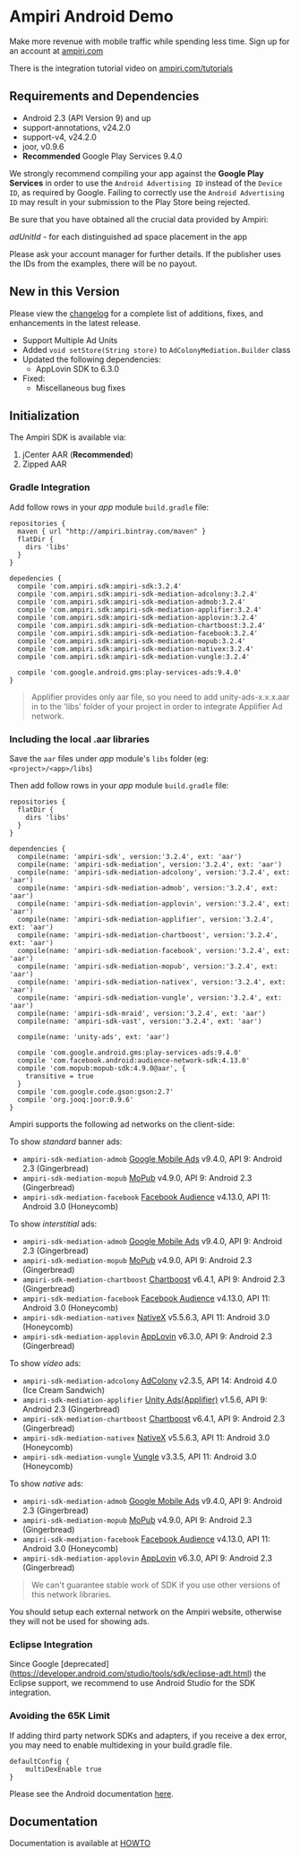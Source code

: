 # Ampiri Android Demo

Make more revenue with mobile traffic while spending less time.
Sign up for an account at [ampiri.com](https://ampiri.com)

There is the integration tutorial video on [ampiri.com/tutorials](http://www.ampiri.com/tutorials/)

## Requirements and Dependencies ##

* Android 2.3 (API Version 9) and up
* support-annotations, v24.2.0
* support-v4, v24.2.0
* joor, v0.9.6
* **Recommended** Google Play Services 9.4.0

We strongly recommend compiling your app against the **Google Play Services** in order to use the `Android Advertising ID` instead of the `Device ID`,
as required by Google. Failing to correctly use the `Android Advertising ID` may result in your submission to the Play Store being rejected.

Be sure that you have obtained all the crucial data provided by Ampiri:

*adUnitId* - for each distinguished ad space placement in the app

Please ask your account manager for further details. If the publisher uses the IDs from the examples, there will be no payout.

## New in this Version
Please view the [changelog](CHANGELOG.md) for a complete list of additions, fixes, and enhancements in the latest release.

- Support Multiple Ad Units
- Added `void setStore(String store)` to `AdColonyMediation.Builder` class
- Updated the following dependencies:
	- AppLovin SDK to 6.3.0
- Fixed:
    - Miscellaneous bug fixes

## Initialization ##

The Ampiri SDK is available via:

1. jCenter AAR (**Recommended**)
2. Zipped AAR

### Gradle Integration ###

Add follow rows in your _app_ module `build.gradle` file:

```
repositories {
  maven { url "http://ampiri.bintray.com/maven" }
  flatDir {
    dirs 'libs'
  }
}

depedencies {
  compile 'com.ampiri.sdk:ampiri-sdk:3.2.4'
  compile 'com.ampiri.sdk:ampiri-sdk-mediation-adcolony:3.2.4'
  compile 'com.ampiri.sdk:ampiri-sdk-mediation-admob:3.2.4'
  compile 'com.ampiri.sdk:ampiri-sdk-mediation-applifier:3.2.4'
  compile 'com.ampiri.sdk:ampiri-sdk-mediation-applovin:3.2.4'
  compile 'com.ampiri.sdk:ampiri-sdk-mediation-chartboost:3.2.4'
  compile 'com.ampiri.sdk:ampiri-sdk-mediation-facebook:3.2.4'
  compile 'com.ampiri.sdk:ampiri-sdk-mediation-mopub:3.2.4'
  compile 'com.ampiri.sdk:ampiri-sdk-mediation-nativex:3.2.4'
  compile 'com.ampiri.sdk:ampiri-sdk-mediation-vungle:3.2.4'

  compile 'com.google.android.gms:play-services-ads:9.4.0'
}
```
> Applifier provides only aar file, so you need to add unity-ads-x.x.x.aar in to the 'libs' folder of your project in order to integrate Applifier Ad network.

### Including the local .aar libraries ###

Save the `aar` files under _app_ module's `libs` folder (eg: `<project>/<app>/libs`)

Then add follow rows in your _app_ module `build.gradle` file:

```
repositories {
  flatDir {
    dirs 'libs'
  }
}

dependencies {
  compile(name: 'ampiri-sdk', version:'3.2.4', ext: 'aar')
  compile(name: 'ampiri-sdk-mediation', version:'3.2.4', ext: 'aar')
  compile(name: 'ampiri-sdk-mediation-adcolony', version:'3.2.4', ext: 'aar')
  compile(name: 'ampiri-sdk-mediation-admob', version:'3.2.4', ext: 'aar')
  compile(name: 'ampiri-sdk-mediation-applovin', version:'3.2.4', ext: 'aar')
  compile(name: 'ampiri-sdk-mediation-applifier', version:'3.2.4', ext: 'aar')
  compile(name: 'ampiri-sdk-mediation-chartboost', version:'3.2.4', ext: 'aar')
  compile(name: 'ampiri-sdk-mediation-facebook', version:'3.2.4', ext: 'aar')
  compile(name: 'ampiri-sdk-mediation-mopub', version:'3.2.4', ext: 'aar')
  compile(name: 'ampiri-sdk-mediation-nativex', version:'3.2.4', ext: 'aar')
  compile(name: 'ampiri-sdk-mediation-vungle', version:'3.2.4', ext: 'aar')
  compile(name: 'ampiri-sdk-mraid', version:'3.2.4', ext: 'aar')
  compile(name: 'ampiri-sdk-vast', version:'3.2.4', ext: 'aar')

  compile(name: 'unity-ads', ext: 'aar')

  compile 'com.google.android.gms:play-services-ads:9.4.0'
  compile 'com.facebook.android:audience-network-sdk:4.13.0'
  compile 'com.mopub:mopub-sdk:4.9.0@aar', {
    transitive = true
  }
  compile 'com.google.code.gson:gson:2.7'
  compile 'org.jooq:joor:0.9.6'
}
```

Ampiri supports the following ad networks on the client-side:

To show *standard* banner ads:

* `ampiri-sdk-mediation-admob` [Google Mobile Ads](https://developers.google.com/admob/android/quick-start) v9.4.0, API 9: Android 2.3 (Gingerbread)
* `ampiri-sdk-mediation-mopub` [MoPub](https://github.com/mopub/mopub-android-sdk) v4.9.0, API 9: Android 2.3 (Gingerbread)
* `ampiri-sdk-mediation-facebook` [Facebook Audience](https://developers.facebook.com/docs/audience-network) v4.13.0, API 11: Android 3.0 (Honeycomb)

To show *interstitial* ads:

* `ampiri-sdk-mediation-admob` [Google Mobile Ads](https://developers.google.com/admob/android/quick-start) v9.4.0, API 9: Android 2.3 (Gingerbread)
* `ampiri-sdk-mediation-mopub` [MoPub](https://github.com/mopub/mopub-android-sdk) v4.9.0, API 9: Android 2.3 (Gingerbread)
* `ampiri-sdk-mediation-chartboost` [Chartboost](https://answers.chartboost.com/hc/en-us/articles/201219545-Download-Integrate-the-Chartboost-SDK-for-Android) v6.4.1, API 9: Android 2.3 (Gingerbread)
* `ampiri-sdk-mediation-facebook` [Facebook Audience](https://developers.facebook.com/docs/audience-network) v4.13.0, API 11: Android 3.0 (Honeycomb)
* `ampiri-sdk-mediation-nativex` [NativeX](https://github.com/nativex/NativeX-Android-SDK) v5.5.6.3, API 11: Android 3.0 (Honeycomb)
* `ampiri-sdk-mediation-applovin` [AppLovin](https://github.com/AppLovin/Android-Demo-App) v6.3.0, API 9: Android 2.3 (Gingerbread)

To show *video* ads:

* `ampiri-sdk-mediation-adcolony` [AdColony](https://github.com/AdColony/AdColony-Android-SDK) v2.3.5, API 14: Android 4.0 (Ice Cream Sandwich)
* `ampiri-sdk-mediation-applifier` [Unity Ads(Applifier)](https://github.com/Applifier/unity-ads-sdk) v1.5.6, API 9: Android 2.3 (Gingerbread)
* `ampiri-sdk-mediation-chartboost` [Chartboost](https://answers.chartboost.com/hc/en-us/articles/201219545-Download-Integrate-the-Chartboost-SDK-for-Android) v6.4.1, API 9: Android 2.3 (Gingerbread)
* `ampiri-sdk-mediation-nativex` [NativeX](https://github.com/nativex/NativeX-Android-SDK) v5.5.6.3, API 11: Android 3.0 (Honeycomb)
* `ampiri-sdk-mediation-vungle` [Vungle](https://v.vungle.com/sdk) v3.3.5, API 11: Android 3.0 (Honeycomb)

To show *native* ads:

* `ampiri-sdk-mediation-admob` [Google Mobile Ads](https://developers.google.com/admob/android/quick-start) v9.4.0, API 9: Android 2.3 (Gingerbread)
* `ampiri-sdk-mediation-mopub` [MoPub](https://github.com/mopub/mopub-android-sdk) v4.9.0, API 9: Android 2.3 (Gingerbread)
* `ampiri-sdk-mediation-facebook` [Facebook Audience](https://developers.facebook.com/docs/audience-network) v4.13.0, API 11: Android 3.0 (Honeycomb)
* `ampiri-sdk-mediation-applovin` [AppLovin](https://github.com/AppLovin/Android-Demo-App) v6.3.0, API 9: Android 2.3 (Gingerbread)

> We can't guarantee stable work of SDK if you use other versions of this network libraries. 

You should setup each external network on the Ampiri website, otherwise they will not be used for showing ads.

### Eclipse Integration ###

Since Google [deprecated] (https://developer.android.com/studio/tools/sdk/eclipse-adt.html) the Eclipse support, we recommend to use Android Studio for the SDK integration.

### Avoiding the 65K Limit ###

If adding third party network SDKs and adapters, if you receive a dex error, you may need to enable multidexing in your build.gradle file.

```
defaultConfig {
    multiDexEnable true
}
```
Please see the Android documentation [here](https://developer.android.com/tools/building/multidex.html).

## Documentation

Documentation is available at [HOWTO](HOWTO.md)
